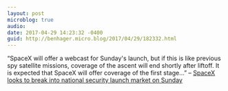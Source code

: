 ```yaml
---
layout: post
microblog: true
audio: 
date: 2017-04-29 14:23:32 -0400
guid: http://benhager.micro.blog/2017/04/29/182332.html
---
```

“SpaceX will offer a webcast for Sunday's launch, but if this is like previous spy satellite missions, coverage of the ascent will end shortly after liftoff. It is expected that SpaceX will offer coverage of the first stage…” – [SpaceX looks to break into national security launch market on Sunday](https://arstechnica.com/science/2017/04/spacex-looks-to-break-into-national-security-launch-market-on-sunday/)
